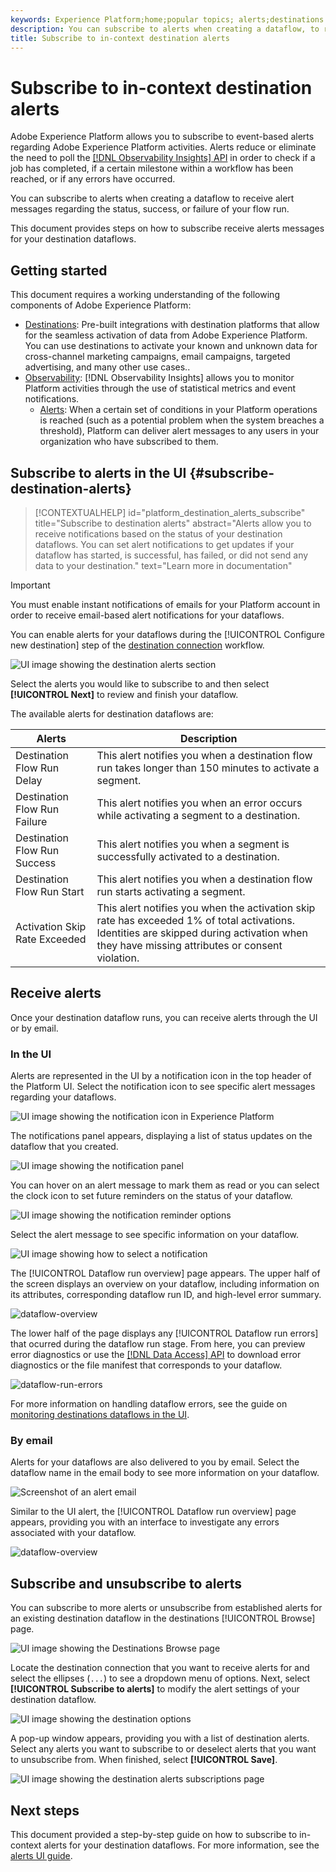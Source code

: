 ```yaml
---
keywords: Experience Platform;home;popular topics; alerts;destinations
description: You can subscribe to alerts when creating a dataflow, to receive alert messages regarding the status, success, or failure of your flow run.
title: Subscribe to in-context destination alerts
---
```

# Subscribe to in-context destination alerts

Adobe Experience Platform allows you to subscribe to event-based alerts regarding Adobe Experience Platform activities. Alerts reduce or eliminate the need to poll the [[!DNL Observability Insights] API](../../observability/api/overview.md) in order to check if a job has completed, if a certain milestone within a workflow has been reached, or if any errors have occurred.

You can subscribe to alerts when creating a dataflow to receive alert messages regarding the status, success, or failure of your flow run.

This document provides steps on how to subscribe receive alerts messages for your destination dataflows.

## Getting started

This document requires a working understanding of the following components of Adobe Experience Platform:

* [Destinations](../home.md): Pre-built integrations with destination platforms that allow for the seamless activation of data from Adobe Experience Platform. You can use destinations to activate your known and unknown data for cross-channel marketing campaigns, email campaigns, targeted advertising, and many other use cases..
* [Observability](../../observability/home.md): [!DNL Observability Insights] allows you to monitor Platform activities through the use of statistical metrics and event notifications.
  * [Alerts](../../observability/alerts/overview.md): When a certain set of conditions in your Platform operations is reached (such as a potential problem when the system breaches a threshold), Platform can deliver alert messages to any users in your organization who have subscribed to them.

## Subscribe to alerts in the UI {#subscribe-destination-alerts}

>[!CONTEXTUALHELP]
>id="platform_destination_alerts_subscribe"
>title="Subscribe to destination alerts"
>abstract="Alerts allow you to receive notifications based on the status of your destination dataflows. You can set alert notifications to get updates if your dataflow has started, is successful, has failed, or did not send any data to your destination."
>text="Learn more in documentation"

>[!IMPORTANT]
>
>You must enable instant notifications of emails for your Platform account in order to receive email-based alert notifications for your dataflows.

You can enable alerts for your dataflows during the [!UICONTROL Configure new destination] step of the [destination connection](connect-destination.md) workflow.

![UI image showing the destination alerts section](../assets/ui/alerts/destination-alerts.png)

Select the alerts you would like to subscribe to and then select **[!UICONTROL Next]** to review and finish your dataflow.

The available alerts for destination dataflows are:

| Alerts | Description |
| --- | --- |
| Destination Flow Run Delay | This alert notifies you when a destination flow run takes longer than 150 minutes to activate a segment. |
| Destination Flow Run Failure | This alert notifies you when an error occurs while activating a segment to a destination. |
| Destination Flow Run Success | This alert notifies you when a segment is successfully activated to a destination. |
| Destination Flow Run Start | This alert notifies you when a destination flow run starts activating a segment. |
| Activation Skip Rate Exceeded| This alert notifies you when the activation skip rate has exceeded 1% of total activations. Identities are skipped during activation when they have missing attributes or consent violation.| 

## Receive alerts

Once your destination dataflow runs, you can receive alerts through the UI or by email.

### In the UI

Alerts are represented in the UI by a notification icon in the top header of the Platform UI. Select the notification icon to see specific alert messages regarding your dataflows.

![UI image showing the notification icon in Experience Platform](../assets/ui/alerts/notification.png)

The notifications panel appears, displaying a list of status updates on the dataflow that you created.

![UI image showing the notification panel](../assets/ui/alerts/alert-window.png)

You can hover on an alert message to mark them as read or you can select the clock icon to set future reminders on the status of your dataflow.

![UI image showing the notification reminder options](../assets/ui/alerts/remind-me.png)

Select the alert message to see specific information on your dataflow.

![UI image showing how to select a notification](../assets/ui/alerts/select-alert-message.png)

The [!UICONTROL Dataflow run overview] page appears. The upper half of the screen displays an overview on your dataflow, including information on its attributes, corresponding dataflow run ID, and high-level error summary.

![dataflow-overview](../assets/ui/alerts/dataflow-overview.png)

The lower half of the page displays any [!UICONTROL Dataflow run errors] that ocurred during the dataflow run stage. From here, you can preview error diagnostics or use the [[!DNL Data Access] API](https://www.adobe.io/experience-platform-apis/references/data-access/) to download error diagnostics or the file manifest that corresponds to your dataflow.

![dataflow-run-errors](../assets/ui/alerts/dataflow-run-error.png)

For more information on handling dataflow errors, see the guide on [monitoring destinations dataflows in the UI](../../../dataflows/ui/monitor-destinations.md).

### By email

Alerts for your dataflows are also delivered to you by email. Select the dataflow name in the email body to see more information on your dataflow.

![Screenshot of an alert email](../assets/ui/alerts/email.png)

Similar to the UI alert, the [!UICONTROL Dataflow run overview] page appears, providing you with an interface to investigate any errors associated with your dataflow.

![dataflow-overview](../assets/ui/alerts/dataflow-overview.png)

## Subscribe and unsubscribe to alerts

You can subscribe to more alerts or unsubscribe from established alerts for an existing destination dataflow in the destinations [!UICONTROL Browse] page.

![UI image showing the Destinations Browse page](../assets/ui/alerts/destination-list.png)

Locate the destination connection that you want to receive alerts for and select the ellipses (`...`) to see a dropdown menu of options. Next, select **[!UICONTROL Subscribe to alerts]** to modify the alert settings of your destination dataflow.

![UI image showing the destination options](../assets/ui/alerts/destination-alerts-subscribe.png)

A pop-up window appears, providing you with a list of destination alerts. Select any alerts you want to subscribe to or deselect alerts that you want to unsubscribe from. When finished, select **[!UICONTROL Save]**.

![UI image showing the destination alerts subscriptions page](../assets/ui/alerts/destination-alerts-list.png)

## Next steps

This document provided a step-by-step guide on how to subscribe to in-context alerts for your destination dataflows. For more information, see the [alerts UI guide](../../../observability/alerts/ui.md).
